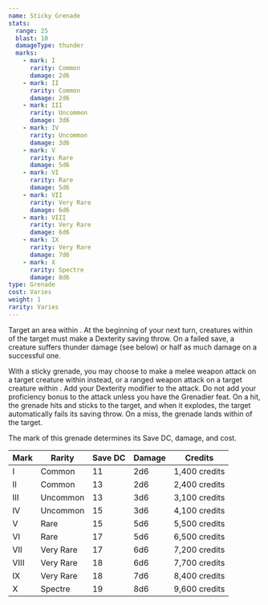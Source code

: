 ```yaml
---
name: Sticky Grenade
stats:
  range: 25
  blast: 10
  damageType: thunder
  marks:
    - mark: I
      rarity: Common
      damage: 2d6
    - mark: II
      rarity: Common
      damage: 2d6
    - mark: III
      rarity: Uncommon
      damage: 3d6
    - mark: IV
      rarity: Uncommon
      damage: 3d6
    - mark: V
      rarity: Rare
      damage: 5d6
    - mark: VI
      rarity: Rare
      damage: 5d6
    - mark: VII
      rarity: Very Rare
      damage: 6d6
    - mark: VIII
      rarity: Very Rare
      damage: 6d6
    - mark: IX
      rarity: Very Rare
      damage: 7d6
    - mark: X
      rarity: Spectre
      damage: 8d6
type: Grenade
cost: Varies
weight: 1
rarity: Varies
---
```

Target an area within <me-distance length="25" />. At the beginning of your next turn, creatures within
<me-distance length="10" /> of the target must make a Dexterity saving throw. On a failed save, a creature suffers
thunder damage (see below) or half as much damage on a successful one.

With a sticky grenade, you may choose to make a melee weapon attack on a target creature within
<me-distance length="5" /> instead, or a ranged weapon attack on a target creature within <me-distance length="25" />.
Add your Dexterity modifier to the attack. Do not add your proficiency bonus to the attack unless you have the
Grenadier feat. On a hit, the grenade hits and sticks to the target, and when it explodes, the target automatically
fails its saving throw. On a miss, the grenade lands within <me-distance length="5" /> of the target.

The mark of this grenade determines its Save DC, damage, and cost.

Mark|Rarity|Save DC|Damage|Credits
---|---|---|---|---
I|Common|11|2d6|1,400 credits
II|Common|13|2d6|2,400 credits
III|Uncommon|13|3d6|3,100 credits
IV|Uncommon|15|3d6|4,100 credits
V|Rare|15|5d6|5,500 credits
VI|Rare|17|5d6|6,500 credits
VII|Very Rare|17|6d6|7,200 credits
VIII|Very Rare|18|6d6|7,700 credits
IX|Very Rare|18|7d6|8,400 credits
X|Spectre|19|8d6|9,600 credits

